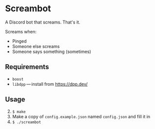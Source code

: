 # Screambot
A Discord bot that screams. That's it.

Screams when:
- Pinged
- Someone else screams
- Someone says something (sometimes)

## Requirements
- `boost`
- `libdpp` — install from https://dpp.dev/

## Usage
2. `$ make`
1. Make a copy of `config.example.json` named `config.json` and fill it in
3. `$ ./screambot`
